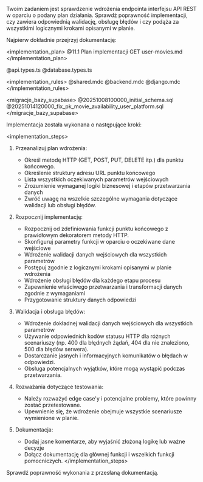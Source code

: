 Twoim zadaniem jest sprawdzenie wdrożenia endpointa interfejsu API REST w oparciu o podany plan działania. Sprawdź poprawność implementacji, czy zawiera odpowiednią walidację, obsługę błędów i czy podąża za wszystkimi logicznymi krokami opisanymi w planie.

Najpierw dokładnie przejrzyj dokumentację:

<implementation_plan>
@11.1 Plan implementacji GET user-movies.md 
</implementation_plan>

<types>
@api.types.ts @database.types.ts 
</types>

<implementation_rules>
@shared.mdc @backend.mdc @django.mdc  
</implementation_rules>

<migracje_bazy_supabase>
@20251008100000_initial_schema.sql 
@20251014120000_fix_pk_movie_availability_user_platform.sql 
</migracje_bazy_supabase>

Implementacja została wykonana o następujące kroki:

<implementation_steps>
1. Przeanalizuj plan wdrożenia:
   - Określ metodę HTTP (GET, POST, PUT, DELETE itp.) dla punktu końcowego.
   - Określenie struktury adresu URL punktu końcowego
   - Lista wszystkich oczekiwanych parametrów wejściowych
   - Zrozumienie wymaganej logiki biznesowej i etapów przetwarzania danych
   - Zwróć uwagę na wszelkie szczególne wymagania dotyczące walidacji lub obsługi błędów.

2. Rozpocznij implementację:
   - Rozpocznij od zdefiniowania funkcji punktu końcowego z prawidłowym dekoratorem metody HTTP.
   - Skonfiguruj parametry funkcji w oparciu o oczekiwane dane wejściowe
   - Wdrożenie walidacji danych wejściowych dla wszystkich parametrów
   - Postępuj zgodnie z logicznymi krokami opisanymi w planie wdrożenia
   - Wdrożenie obsługi błędów dla każdego etapu procesu
   - Zapewnienie właściwego przetwarzania i transformacji danych zgodnie z wymaganiami
   - Przygotowanie struktury danych odpowiedzi

3. Walidacja i obsługa błędów:
   - Wdrożenie dokładnej walidacji danych wejściowych dla wszystkich parametrów
   - Używanie odpowiednich kodów statusu HTTP dla różnych scenariuszy (np. 400 dla błędnych żądań, 404 dla nie znaleziono, 500 dla błędów serwera).
   - Dostarczanie jasnych i informacyjnych komunikatów o błędach w odpowiedzi.
   - Obsługa potencjalnych wyjątków, które mogą wystąpić podczas przetwarzania.

4. Rozważania dotyczące testowania:
   - Należy rozważyć edge case'y i potencjalne problemy, które powinny zostać przetestowane.
   - Upewnienie się, że wdrożenie obejmuje wszystkie scenariusze wymienione w planie.

5. Dokumentacja:
   - Dodaj jasne komentarze, aby wyjaśnić złożoną logikę lub ważne decyzje
   - Dołącz dokumentację dla głównej funkcji i wszelkich funkcji pomocniczych. 
</implementation_steps>

Sprawdź poprawność wykonania z przesłaną dokumentacją.

